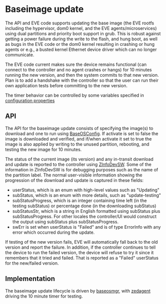 # Baseimage update

The API and EVE code supports updating the base image (the EVE rootfs including the hypervisor, dom0 kernel, and the EVE agents/microservices) using dual partitions and priority boot support in grub. This is robust against getting a power failure during the write to the flash, and hung boot, as well as bugs in the EVE code or the dom0 kernel resulting in crashing or hung agents or e.g., a busted kernel Ethernet device driver which can no longer communicate.

The EVE code current makes sure the device remains functional (can connect to the controller and no agent crashes or hangs) for 10 minutes running the new version, and then the system commits to that new version. Plan is to add a handshake with the controller so that the user can run their own application tests before committing to the new version.

The timer behavior can be controlled by some variables specified in [configuration properties](CONFIG-PROPERTIES.md)

## API

The API for the baseimage update consists of specifying the image(s) to download and one to run using [BaseOSConfig](../api/proto/config/baseosconfig.proto). If activate is set to false the image is downloaded and verified, and if/when activate it set to true the image is also applied by writing to the unused partition, rebooting, and testing the new image for 10 minutes.

The status of the current image (its version) and any in-transit download and update is reported to the controller using [ZInfoDevSW](../api/proto/info/info.proto). Some of the information in ZInfoDevSW is for debugging purposes such as the name of the partition label. The normal user-visible information showing the progression of the download and update is captured in these fields:
* userStatus, which is an enum with high-level values such as "Updating"
* subStatus, which is an enum with more details, such as "update-testing"
* subStatusProgress, which is an integer containing time left (in the testing subStatus) or percentage done (in the downloading subStatus)
* subStatusStr, which is a string in English formatted using subStatus plus subStatusProgress. For other locales the controller/UI would construct the output using subStatus plus subStatusProgress.
* swErr is set when userStatus is "Failed" and is of type ErrorInfo with any error which occurred during the update.

If testing of the new version fails, EVE will automatically fall back to the old version and report the failure. In addition, if the controller continues to tell the device to run the failed version, the device will refuse to try it since it remembers that it tried and failed. That is reported as a "Failed" userStatus for the new/failed version.

## Implementation

The baseimage update lifecycle is driven by [baseosmgr](../pkg/pillar/cmd/baseosmgr), with [zedagent](../pkg/pillar/cmd/zedagent) driving the 10 minute timer for testing.
